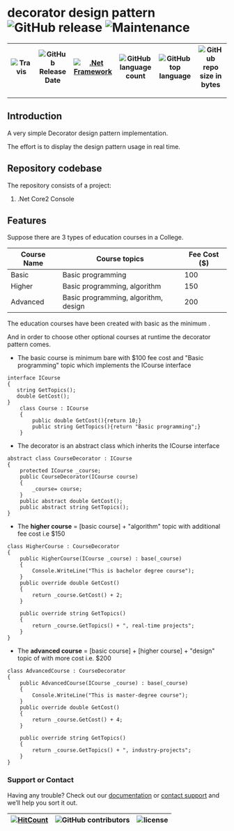 # decorator design pattern ![GitHub release](https://img.shields.io/github/release/ajeetx/decorator_design_pattern.svg?style=for-the-badge) ![Maintenance](https://img.shields.io/maintenance/yes/2018.svg?style=for-the-badge)

![Travis](https://img.shields.io/travis/AJEETX/decorator_design_pattern.svg) |![GitHub Release Date](https://img.shields.io/github/release-date/ajeetx/decorator_design_pattern.svg)| [![.Net Framework](https://img.shields.io/badge/DotNet-2.0-blue.svg?style=plastic)](https://www.microsoft.com/en-au/download/details.aspx?id=1639) | ![GitHub language count](https://img.shields.io/github/languages/count/ajeetx/decorator_design_pattern.svg) | ![GitHub top language](https://img.shields.io/github/languages/top/ajeetx/decorator_design_pattern.svg) |![GitHub repo size in bytes](https://img.shields.io/github/repo-size/ajeetx/decorator_design_pattern.svg) 
| ---          | ---        | ---      | ---        | --- | --- |

---------------------------------------
## Introduction

A very simple Decorator design pattern implementation. 

The effort is to display the design pattern usage in real time.  

## Repository codebase
 
The repository consists of a project:
1) .Net Core2 Console 

## Features
Suppose there are 3 types of education courses in a College.

| Course Name| Course topics | Fee Cost ($) |
| --- | --- | ---  |
| Basic  | Basic programming | 100 |
| Higher  | Basic programming, algorithm | 150 |
| Advanced  |Basic programming, algorithm, design | 200 |

The education courses have been created with basic as the minimum .

And in order to choose other optional courses at runtime the decorator pattern comes.

- The basic course is minimum bare with $100 fee cost and "Basic programming" topic which implements the ICourse interface
```
interface ICourse
{
   string GetTopics();
   double GetCost();
}
    class Course : ICourse
    {
        public double GetCost(){return 10;}
        public string GetTopics(){return "Basic programming";}
    }
```    
- The decorator is an abstract class which inherits the ICourse interface
```
abstract class CourseDecorator : ICourse
{
    protected ICourse _course;
    public CourseDecorator(ICourse course)
    {
    	_course= course;
    }
    public abstract double GetCost();
    public abstract string GetTopics();
}
```
- The **higher course** = [basic course] + "algorithm" topic with additional fee cost i.e $150
```
class HigherCourse : CourseDecorator
{
    public HigherCourse(ICourse _course) : base(_course)
    {
    	Console.WriteLine("This is bachelor degree course");
    }
    public override double GetCost()
    {
    	return _course.GetCost() + 2;		
    }

    public override string GetTopics()
    {
    	return _course.GetTopics() + ", real-time projects";
    }
}
```
- The **advanced course** = [basic course] + [higher course] + "design" topic of with more cost i.e. $200
```
class AdvancedCourse : CourseDecorator
{
    public AdvancedCourse(ICourse _course) : base(_course)
    {
    	Console.WriteLine("This is master-degree course");
    }
    public override double GetCost()
    {
    	return _course.GetCost() + 4;			
    }

    public override string GetTopics()
    {
    	return _course.GetTopics() + ", industry-projects";
    }
}
```

### Support or Contact

Having any trouble? Check out our [documentation](https://github.com/AJEETX/decorator_design_pattern/blob/master/README.md) or [contact support](mailto:ajeetkumar@email.com) and we’ll help you sort it out.


[![HitCount](http://hits.dwyl.io/ajeetx/decorator_design_pattern/projects/1.svg)](http://hits.dwyl.io/ajeetx/decorator_design_pattern/projects/1) | ![GitHub contributors](https://img.shields.io/github/contributors/ajeetx/decorator_design_pattern.svg?style=plastic)|![license](https://img.shields.io/github/license/ajeetx/decorator_design_pattern.svg?style=plastic)|
 | --- | --- | ---|
